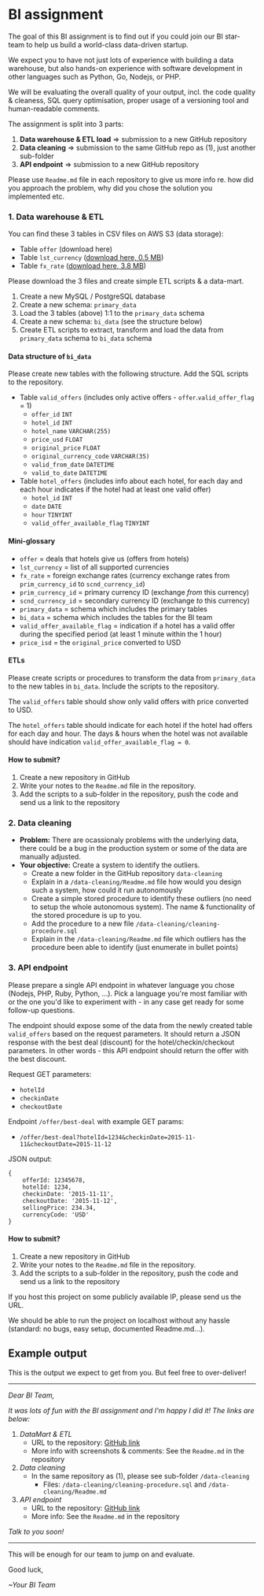 # BI assignment 

The goal of this BI assignment is to find out if you could join our BI star-team to help us build a world-class data-driven startup.

We expect you to have not just lots of experience with building a data warehouse, but also hands-on experience with software development in other languages such as Python, Go, Nodejs, or PHP.

We will be evaluating the overall quality of your output, incl. the code quality & cleaness, SQL query optimisation, proper usage of a versioning tool and human-readable comments.

The assignment is split into 3 parts:

1. **Data warehouse & ETL load** => submission to a new GitHub repository
2. **Data cleaning** => submission to the same GitHub repo as (1), just another sub-folder
3. **API endpoint** => submission to a new GitHub repository

Please use `Readme.md` file in each repository to give us more info re. how did you approach the problem, why did you chose the solution you implemented etc.

### 1. Data warehouse & ETL

You can find these 3 tables in CSV files on AWS S3 (data storage):

* Table `offer` (download here)
* Table `lst_currency` ([download here, 0.5 MB](https://s3-ap-southeast-2.amazonaws.com/hq-bi/bi-assignment/lst_currency.csv))
* Table `fx_rate` ([download here, 3.8 MB](https://s3-ap-southeast-2.amazonaws.com/hq-bi/bi-assignment/fx_rate.csv))

Please download the 3 files and create simple ETL scripts & a data-mart.

1. Create a new MySQL / PostgreSQL database
2. Create a new schema: `primary_data`
2. Load the 3 tables (above) 1:1 to the `primary_data` schema
2. Create a new schema: `bi_data` (see the structure below)
2. Create ETL scripts to extract, transform and load the data from `primary_data` schema to `bi_data` schema

#### Data structure of `bi_data`

Please create new tables with the following structure. Add the SQL scripts to the repository.

* Table `valid_offers` (includes only active offers - `offer`.`valid_offer_flag` = 1)
	* `offer_id` `INT`
	* `hotel_id` `INT`
	* `hotel_name` `VARCHAR(255)`
	* `price_usd` `FLOAT`
	* `original_price` `FLOAT`
	* `original_currency_code` `VARCHAR(35)`
	* `valid_from_date` `DATETIME`
	* `valid_to_date` `DATETIME`
* Table `hotel_offers` (includes info about each hotel, for each day and each hour indicates if the hotel had at least one valid offer)
	* `hotel_id` `INT`
	* `date` `DATE`
	* `hour` `TINYINT`
	* `valid_offer_available_flag` `TINYINT`

#### Mini-glossary

* `offer` = deals that hotels give us (offers from hotels)
* `lst_currency` = list of all supported currencies
* `fx_rate` = foreign exchange rates (currency exchange rates from `prim_currency_id` to `scnd_currency_id`)
* `prim_currency_id` = primary currency ID (exchange *from* this currency)
* `scnd_currency_id` = secondary currency ID (exchange *to* this currency)
* `primary_data` = schema which includes the primary tables
* `bi_data` = schema which includes the tables for the BI team
* `valid_offer_available_flag` = indication if a hotel has a valid offer during the specified period (at least 1 minute within the 1 hour)
* `price_isd` = the `original_price` converted to USD

#### ETLs

Please create scripts or procedures to transform the data from `primary_data` to the new tables in `bi_data`. Include the scripts to the repository.

The `valid_offers` table should show only valid offers with price converted to USD.

The `hotel_offers` table should indicate for each hotel if the hotel had offers for each day and hour. The days & hours when the hotel was not available should have indication `valid_offer_available_flag = 0`.

#### How to submit?

1. Create a new repository in GitHub
2. Write your notes to the `Readme.md` file in the repository.
3. Add the scripts to a sub-folder in the repository, push the code and send us a link to the repository

### 2. Data cleaning

* **Problem:** There are ocassionaly problems with the underlying data, there could be a bug in the production system or some of the data are manually adjusted.
* **Your objective:** Create a system to identify the outliers.
	* Create a new folder in the GitHub repository `data-cleaning`
	* Explain in a `/data-cleaning/Readme.md` file how would you design such a system, how could it run autonomously
	* Create a simple stored procedure to identify these outliers (no need to setup the whole autonomous system). The name & functionality of the stored procedure is up to you.
	* Add the procedure to a new file `/data-cleaning/cleaning-procedure.sql`
	* Explain in the `/data-cleaning/Readme.md` file which outliers has the procedure been able to identify (just enumerate in bullet points)

### 3. API endpoint

Please prepare a single API endpoint in whatever language you chose (Nodejs, PHP, Ruby, Python, ...). Pick a language you're most familiar with or the one you'd like to experiment with - in any case get ready for some follow-up questions.

The endpoint should expose some of the data from the newly created table `valid_offers` based on the request parameters. It should return a JSON response with the best deal (discount) for the hotel/checkin/checkout parameters. In other words - this API endpoint should return the offer with the best discount.

Request GET parameters:

* `hotelId`
* `checkinDate`
* `checkoutDate`

Endpoint `/offer/best-deal` with example GET params:

* `/offer/best-deal?hotelId=1234&checkinDate=2015-11-11&checkoutDate=2015-11-12`

JSON output:

```
{
	offerId: 12345678,
	hotelId: 1234,
	checkinDate: '2015-11-11',
	checkoutDate: '2015-11-12',
	sellingPrice: 234.34,
	currencyCode: 'USD'
}
```

#### How to submit?

1. Create a new repository in GitHub
2. Write your notes to the `Readme.md` file in the repository.
3. Add the scripts to a sub-folder in the repository, push the code and send us a link to the repository

If you host this project on some publicly available IP, please send us the URL.

We should be able to run the project on localhost without any hassle (standard: no bugs, easy setup, documented Readme.md...).


## Example output

This is the output we expect to get from you. But feel free to over-deliver!

*****

*Dear BI Team,*

*It was lots of fun with the BI assignment and I'm happy I did it! The links are below:*

1. *DataMart & ETL*
	* URL to the repository: [GitHub link](http://www.github.com/example/repo2)
	* More info with screenshots & comments: See the `Readme.md` in the repository
2. *Data cleaning*
	* In the same repository as (1), please see sub-folder `/data-cleaning`
		* Files: `/data-cleaning/cleaning-procedure.sql` and `/data-cleaning/Readme.md`
3. *API endpoint*
	* URL to the repository: [GitHub link](http://www.github.com/example/repo2)
	* More info: See the `Readme.md` in the repository

*Talk to you soon!*

*****

This will be enough for our team to jump on and evaluate. 

Good luck,

*~Your BI Team*

